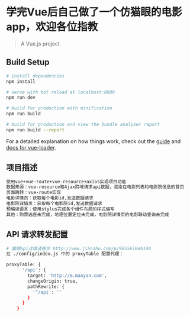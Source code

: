 # 学完Vue后自己做了一个仿猫眼的电影app，欢迎各位指教

> A Vue.js project

## Build Setup

``` bash
# install dependencies
npm install

# serve with hot reload at localhost:8080
npm run dev

# build for production with minification
npm run build

# build for production and view the bundle analyzer report
npm run build --report
```

For a detailed explanation on how things work, check out the [guide](http://vuejs-templates.github.io/webpack/) and [docs for vue-loader](http://vuejs.github.io/vue-loader).

## 项目描述

``` bash
使用vue+vue-route+vue-resource+axios实现项目功能
数据来源：vue-resource和Ajax跨域请求api数据，渲染在电影列表和电影院信息的首页
页面跳转：vue-route实现
电影详情页：获取每个电影id,发送数据请求
电影院详情页：获取每个电影院id,发送数据请求
预编译语言：使用stylus完成各个组件布局的样式编写
其他：购票选座未完成，地理位置定位未完成，电影院详情页的电影联动查询未完成
```
## API 请求转发配置

``` bash
# 猫眼api详情请移步 http://www.jianshu.com/p/9855610eb1d4
在 ./config/index.js 中的 proxyTable 配置代理：

proxyTable: {
      '/api': {
        target: 'http://m.maoyan.com',
        changeOrigin: true,
        pathRewrite: {
          '^/api': ''
        }
      }
    }
